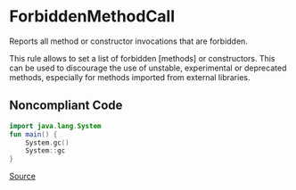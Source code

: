 # ForbiddenMethodCall

Reports all method or constructor invocations that are forbidden.

This rule allows to set a list of forbidden [methods] or constructors. This can be used to discourage the use
of unstable, experimental or deprecated methods, especially for methods imported from external libraries.

## Noncompliant Code

```kotlin
import java.lang.System
fun main() {
    System.gc()
    System::gc
}
```

[Source](https://detekt.dev/docs/rules/style#forbiddenmethodcall)
